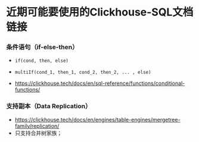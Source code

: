 # 近期可能要使用的Clickhouse-SQL文档链接



### 条件语句（if-else-then）

- `if(cond, then, else)`
- `multiIf(cond_1, then_1, cond_2, then_2, ... , else)`

- https://clickhouse.tech/docs/en/sql-reference/functions/conditional-functions/



### 支持副本（Data Replication）

- https://clickhouse.tech/docs/en/engines/table-engines/mergetree-family/replication/
- 只支持合并树家族；